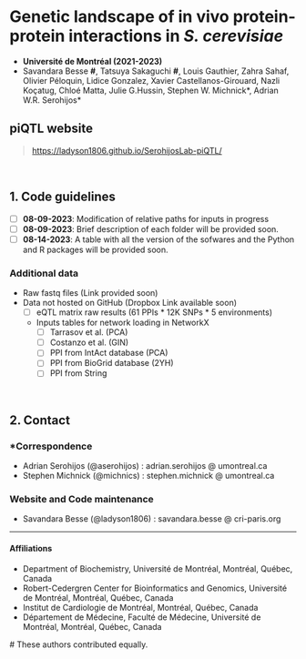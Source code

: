 # Genetic landscape of in vivo protein-protein interactions in _S. cerevisiae_
- __Université de Montréal (2021-2023)__
- Savandara Besse __#__, Tatsuya Sakaguchi __#__, Louis Gauthier, Zahra Sahaf, Olivier Péloquin, Lidice Gonzalez, Xavier Castellanos-Girouard, Nazli Koçatug, Chloé Matta, Julie G.Hussin, Stephen W. Michnick\*, Adrian W.R. Serohijos\*

## piQTL website 
> https://ladyson1806.github.io/SerohijosLab-piQTL/

<br>

## 1. Code guidelines
- [ ] __08-09-2023__: Modification of relative paths for inputs in progress 
- [ ] __08-09-2023__: Brief description of each folder will be provided soon.
- [ ] __08-14-2023__: A table with all the version of the sofwares and the Python and R packages will be provided soon. 

### Additional data
- Raw fastq files (Link provided soon)
- Data not hosted on GitHub (Dropbox Link available soon)
  - [ ] eQTL matrix raw results (61 PPIs * 12K SNPs * 5 environments)
  - Inputs tables for network loading in NetworkX
    - [ ] Tarrasov et al. (PCA)
    - [ ] Costanzo et al. (GIN)
    - [ ] PPI from IntAct database (PCA)
    - [ ] PPI from BioGrid database (2YH)
    - [ ] PPI from String

<br> 

## 2. Contact 

### *Correspondence
- Adrian Serohijos (@aserohijos) : adrian.serohijos @ umontreal.ca
- Stephen Michnick (@michnics) : stephen.michnick @ umontreal.ca

### Website and Code maintenance
- Savandara Besse (@ladyson1806) : savandara.besse @ cri-paris.org

_____

#### Affiliations

- Department of Biochemistry, Université de Montréal, Montréal, Québec, Canada
- Robert-Cedergren Center for Bioinformatics and Genomics, Université de Montréal, Montréal, Québec, Canada
- Institut de Cardiologie de Montréal, Montréal, Québec, Canada
- Département de Médecine, Faculté de Médecine, Université de Montréal, Montréal, Québec, Canada
  
\# These authors contributed equally. 
